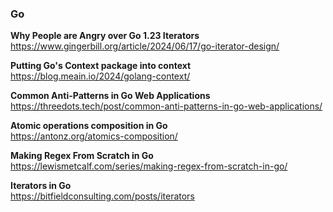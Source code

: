 ### Go

**Why People are Angry over Go 1.23 Iterators**  
https://www.gingerbill.org/article/2024/06/17/go-iterator-design/

**Putting Go's Context package into context**  
https://blog.meain.io/2024/golang-context/

**Common Anti-Patterns in Go Web Applications**  
https://threedots.tech/post/common-anti-patterns-in-go-web-applications/

**Atomic operations composition in Go**  
https://antonz.org/atomics-composition/

**Making Regex From Scratch in Go**  
https://lewismetcalf.com/series/making-regex-from-scratch-in-go/

**Iterators in Go**  
https://bitfieldconsulting.com/posts/iterators
